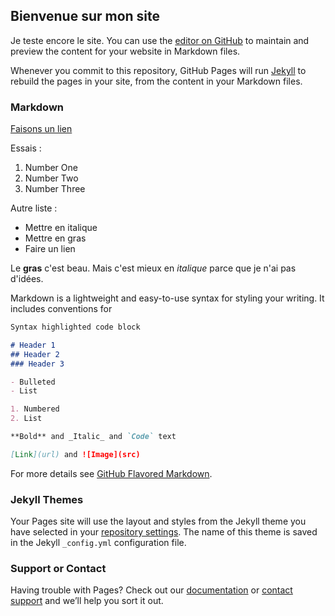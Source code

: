 ## Bienvenue sur mon site

Je teste encore le site. You can use the [editor on GitHub](https://github.com/LeaGr99/aori/edit/master/index.md) to maintain and preview the content for your website in Markdown files.

Whenever you commit to this repository, GitHub Pages will run [Jekyll](https://jekyllrb.com/) to rebuild the pages in your site, from the content in your Markdown files.

### Markdown

[Faisons un lien](http://ecosia.org) 

Essais : 
1. Number One
2. Number Two
3. Number Three

Autre liste : 
* Mettre en italique
* Mettre en gras
* Faire un lien

Le **gras** c'est beau. Mais c'est mieux en *italique* parce que je n'ai pas d'idées.

Markdown is a lightweight and easy-to-use syntax for styling your writing. It includes conventions for

```markdown
Syntax highlighted code block

# Header 1
## Header 2
### Header 3

- Bulleted
- List

1. Numbered
2. List

**Bold** and _Italic_ and `Code` text

[Link](url) and ![Image](src)
```

For more details see [GitHub Flavored Markdown](https://guides.github.com/features/mastering-markdown/).

### Jekyll Themes

Your Pages site will use the layout and styles from the Jekyll theme you have selected in your [repository settings](https://github.com/LeaGr99/aori/settings). The name of this theme is saved in the Jekyll `_config.yml` configuration file.

### Support or Contact

Having trouble with Pages? Check out our [documentation](https://help.github.com/categories/github-pages-basics/) or [contact support](https://github.com/contact) and we’ll help you sort it out.
